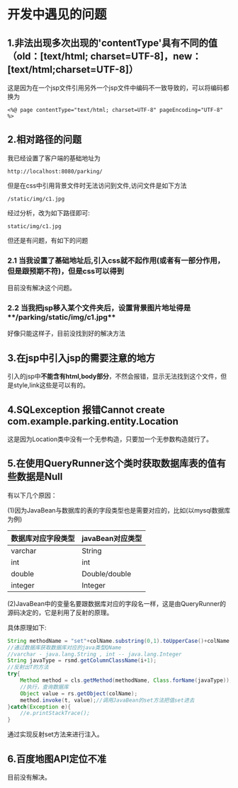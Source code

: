 # 开发中遇见的问题

## 1.非法出现多次出现的'contentType'具有不同的值（old：[text/html; charset=UTF-8]，new：[text/html;charset=UTF-8]）

这是因为在一个jsp文件引用另外一个jsp文件中编码不一致导致的，可以将编码都换为

```
<%@ page contentType="text/html; charset=UTF-8" pageEncoding="UTF-8" %>
```

## 2.相对路径的问题

我已经设置了客户端的基础地址为

```
http://localhost:8080/parking/
```

但是在css中引用背景文件时无法访问到文件,访问文件是如下方法

```
/static/img/c1.jpg
```

经过分析，改为如下路径即可:

```
static/img/c1.jpg
```

但还是有问题，有如下的问题

### 2.1 当我设置了基础地址后,引入css就不起作用(或者有一部分作用，但是跟预期不符)，但是css可以得到

目前没有解决这个问题。

### 2.2 当我把jsp移入某个文件夹后，设置背景图片地址得是**/parking/static/img/c1.jpg**

好像只能这样子，目前没找到好的解决方法

## 3.在jsp中引入jsp的需要注意的地方

引入的jsp中**不能含有html,body部分**，不然会报错，显示无法找到这个文件，但是style,link这些是可以有的。

## 4.SQLexception 报错Cannot create com.example.parking.entity.Location

这是因为Location类中没有一个无参构造，只要加一个无参数构造就行了。

## 5.在使用QueryRunner这个类时获取数据库表的值有些数据是Null

有以下几个原因：

(1)因为JavaBean与数据库的表的字段类型也是需要对应的，比如(以mysql数据库为例)

| 数据库对应字段类型 |   javaBean对应类型   |
| ------------------ | ---- |
|  varchar                  |   String   |
|  int                  |   int   |
|  double                  |  Double/double    |
| integer | Integer |

(2)JavaBean中的变量名要跟数据库对应的字段名一样，这是由QueryRunner的源码决定的，它是利用了反射的原理。

具体原理如下:

```java
String methodName = "set"+colName.substring(0,1).toUpperCase()+colName.substring(1).toLowerCase();
//通过数据库获取数据库对应的java类型QName
//varchar - java.lang.String , int -- java.lang.Integer
String javaType = rsmd.getColumnClassName(i+1);
//反射出T的方法
try{
    Method method = cls.getMethod(methodName, Class.forName(javaType));
    //执行，查询数据库
    Object value = rs.getObject(colName);
    method.invoke(t, value);//调用JavaBean的set方法把值set进去
}catch(Exception e){
    //e.printStackTrace();
}
```

通过实现反射set方法来进行注入。

## 6.百度地图API定位不准

目前没有解决。